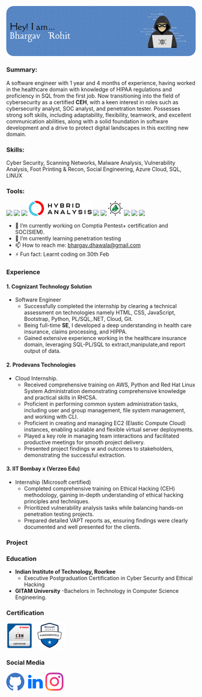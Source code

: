 ![Header](https://github.com/castorio32/Castorio/blob/main/github-header-image.png)
### Summary:
A software engineer with 1 year and 4 months of experience, having worked in the healthcare domain with knowledge of HIPAA regulations and proficiency in SQL from the first job. Now transitioning into the field of cybersecurity as a certified **CEH**, with a keen interest in roles such as cybersecurity analyst, SOC analyst, and penetration tester. Possesses strong soft skills, including adaptability, flexibility, teamwork, and excellent communication abilities, along with a solid foundation in software development and a drive to protect digital landscapes in this exciting new domain.

### Skills: 
Cyber Security, Scanning Networks, Malware Analysis, Vulnerability Analysis, Foot Printing & Recon, Social Engineering, Azure Cloud, SQL, LINUX 

### Tools: 
<img src='https://files.svgcdn.io/simple-icons/metasploit.svg' height='40'> <img src='https://files.svgcdn.io/file-icons/nmap.svg' height='40'> <img src='https://files.svgcdn.io/simple-icons/wireshark.svg' height='40'> <img src="https://github.com/castorio32/Castorio/blob/main/logo_ha_new.svg" class="logo" alt="Logo" height='40'> <img src='https://files.svgcdn.io/simple-icons/virustotal.svg' height='40'>  <img src='https://files.svgcdn.io/simple-icons/burpsuite.svg' height='40'> <a href='https://openvas.org/index.html'> <img src='https://github.com/castorio32/Castorio/blob/main/inmenulogo.png' height='40'></a> <img src='https://files.svgcdn.io/devicon/azure.svg' height='40'> <img src='https://files.svgcdn.io/devicon/sqldeveloper.svg' height='40'> <img src = 'https://files.svgcdn.io/skill-icons/kali-dark.svg' height='40'>

- 🔭 I’m currently working on Comptia Pentest+ certification and SOC(SIEM). 
- 🌱 I’m currently learning penetration testing 
- 📫 How to reach me: bhargav.dhawala@gmail.com 
- ⚡ Fun fact: Learnt coding on 30th Feb 

###   Experience
####  1. Cognizant Technology Solution 
-  Software Engineer
   -  Successfully completed the internship by clearing a technical assessment on technologies namely HTML, CSS, JavaScript, Bootstrap, Python, PL/SQL,.NET, Cloud, Git.
   -  Being full-time **SE**, I developed a deep understanding in health care insurance, claims processing, and HIPPA.
   -  Gained extensive experience working in the healthcare insurance domain, leveraging SQL-PL/SQL to extract,manipulate,and report output of data.
#### 2. Prodevans Technologies
- Cloud Internship.
  - Received comprehensive training on AWS, Python and Red Hat Linux System Administration demonstrating comprehensive knowledge and practical skills in RHCSA.
  - Proficient in performing common system administration tasks, including user and group management, file system management, and working with CLI.
  - Proficient in creating and managing EC2 (Elastic Compute Cloud) instances, enabling scalable and flexible virtual server deployments.
  - Played a key role in managing team interactions and facilitated productive meetings for smooth project delivery.
  - Presented project findings w and outcomes to stakeholders, demonstrating the successful extraction.
#### 3. IIT Bombay x (Verzeo Edu)
- Internship (Microsoft certified)
  - Completed comprehensive training on Ethical Hacking (CEH) methodology, gaining in-depth understanding of ethical hacking principles and techniques.
  - Prioritized vulnerability analysis tasks while balancing hands-on penetration testing projects.
  - Prepared detailed VAPT reports as, ensuring findings were clearly documented and well presented for the clients.

### Project

### Education
- **Indian Institute of Technology, Roorkee**
  - Executive Postgraduation Certification in Cyber Security and Ethical Hacking
- **GITAM University**
  -Bachelors in Technology in Computer Science Engineering.

### Certification

<img src='https://github.com/castorio32/Castorio/blob/main/CEH_2E345519D3F7.png' height='70'>
<img src='https://github.com/castorio32/Castorio/blob/main/az-900.png' height='70'>

### Social Media
[<img src='https://github.com/castorio32/Castorio/blob/main/1298743_github_git_logo_social_icon.png'>](https://github.com/castorio32)  [<img src='https://github.com/castorio32/Castorio/blob/main/3057688_in_linked_media_social_icon.png'>](https://www.linkedin.com/in/bhargav-rohit-dhawala/)  [<img src='https://github.com/castorio32/Castorio/blob/main/1298747_instagram_brand_logo_social%20media_icon.png'>](https://www.instagram.com/castorio_/) 

